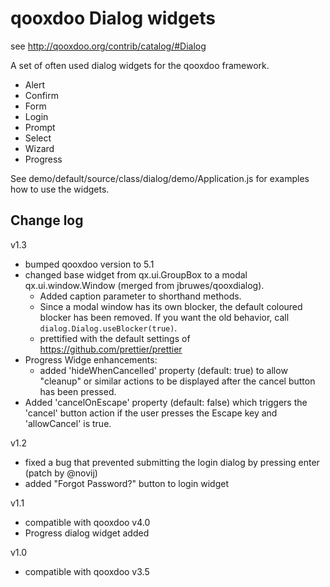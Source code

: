 qooxdoo Dialog widgets
======================

see http://qooxdoo.org/contrib/catalog/#Dialog

A set of often used dialog widgets for the qooxdoo framework.

- Alert
- Confirm
- Form
- Login
- Prompt
- Select
- Wizard
- Progress

See demo/default/source/class/dialog/demo/Application.js for examples how to use
the widgets.

Change log
----------

v1.3
- bumped qooxdoo version to 5.1
- changed base widget from qx.ui.GroupBox to a modal qx.ui.window.Window (merged
  from jbruwes/qooxdialog).
  - Added caption parameter to shorthand methods.
  - Since a modal window has its own blocker, the  default coloured blocker has
  been removed. If you want the old behavior, call `dialog.Dialog.useBlocker(true)`.
  - prettified with the default settings of https://github.com/prettier/prettier
- Progress Widge enhancements:
  - added 'hideWhenCancelled' property (default: true) to allow "cleanup" or
    similar actions to be displayed after the cancel button has been pressed.
- Added 'cancelOnEscape' property (default: false) which triggers the 'cancel'
  button action if the user presses the Escape key and 'allowCancel' is true.

v1.2
- fixed a bug that prevented submitting the login dialog by pressing enter
  (patch by @novij)
- added "Forgot Password?" button to login widget

v1.1
- compatible with qooxdoo v4.0
- Progress dialog widget added

v1.0
- compatible with qooxdoo v3.5

